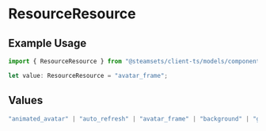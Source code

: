 # ResourceResource

## Example Usage

```typescript
import { ResourceResource } from "@steamsets/client-ts/models/components";

let value: ResourceResource = "avatar_frame";
```

## Values

```typescript
"animated_avatar" | "auto_refresh" | "avatar_frame" | "background" | "go_to_leaderboard_entry" | "max_leaderboard_entries" | "mini_background" | "account_refresh_rate" | "social_links" | "vanity" | "developer_apps" | "account_queues" | "short_link_domain"
```